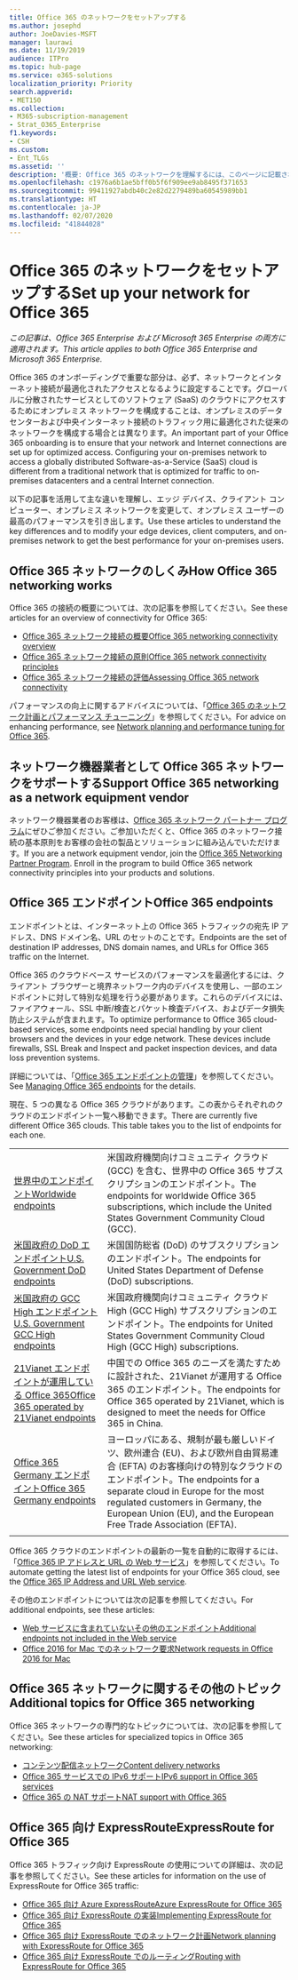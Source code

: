 ```yaml
---
title: Office 365 のネットワークをセットアップする
ms.author: josephd
author: JoeDavies-MSFT
manager: laurawi
ms.date: 11/19/2019
audience: ITPro
ms.topic: hub-page
ms.service: o365-solutions
localization_priority: Priority
search.appverid:
- MET150
ms.collection:
- M365-subscription-management
- Strat_O365_Enterprise
f1.keywords:
- CSH
ms.custom:
- Ent_TLGs
ms.assetid: ''
description: '概要: Office 365 のネットワークを理解するには、このページに記載されている記事を参照してください。'
ms.openlocfilehash: c1976a6b1ae5bff0b5f6f909ee9ab8495f371653
ms.sourcegitcommit: 99411927abdb40c2e82d2279489ba60545989bb1
ms.translationtype: HT
ms.contentlocale: ja-JP
ms.lasthandoff: 02/07/2020
ms.locfileid: "41844028"
---
```

# <a name="set-up-your-network-for-office-365"></a><span data-ttu-id="fab77-103">Office 365 のネットワークをセットアップする</span><span class="sxs-lookup"><span data-stu-id="fab77-103">Set up your network for Office 365</span></span>

<span data-ttu-id="fab77-104">*この記事は、Office 365 Enterprise および Microsoft 365 Enterprise の両方に適用されます。*</span><span class="sxs-lookup"><span data-stu-id="fab77-104">*This article applies to both Office 365 Enterprise and Microsoft 365 Enterprise.*</span></span>

<span data-ttu-id="fab77-p101">Office 365 のオンボーディングで重要な部分は、必ず、ネットワークとインターネット接続が最適化されたアクセスとなるように設定することです。グローバルに分散されたサービスとしてのソフトウェア (SaaS) のクラウドにアクセスするためにオンプレミス ネットワークを構成することは、オンプレミスのデータセンターおよび中央インターネット接続のトラフィック用に最適化された従来のネットワークを構成する場合とは異なります。</span><span class="sxs-lookup"><span data-stu-id="fab77-p101">An important part of your Office 365 onboarding is to ensure that your network and Internet connections are set up for optimized access. Configuring your on-premises network to access a globally distributed Software-as-a-Service (SaaS) cloud is different from a traditional network that is optimized for traffic to on-premises datacenters and a central Internet connection.</span></span> 

<span data-ttu-id="fab77-107">以下の記事を活用して主な違いを理解し、エッジ デバイス、クライアント コンピューター、オンプレミス ネットワークを変更して、オンプレミス ユーザーの最高のパフォーマンスを引き出します。</span><span class="sxs-lookup"><span data-stu-id="fab77-107">Use these articles to understand the key differences and to modify your edge devices, client computers, and on-premises network to get the best performance for your on-premises users.</span></span>

## <a name="how-office-365-networking-works"></a><span data-ttu-id="fab77-108">Office 365 ネットワークのしくみ</span><span class="sxs-lookup"><span data-stu-id="fab77-108">How Office 365 networking works</span></span>

<span data-ttu-id="fab77-109">Office 365 の接続の概要については、次の記事を参照してください。</span><span class="sxs-lookup"><span data-stu-id="fab77-109">See these articles for an overview of connectivity for Office 365:</span></span>

- [<span data-ttu-id="fab77-110">Office 365 ネットワーク接続の概要</span><span class="sxs-lookup"><span data-stu-id="fab77-110">Office 365 networking connectivity overview</span></span>](office-365-networking-overview.md)
- [<span data-ttu-id="fab77-111">Office 365 ネットワーク接続の原則</span><span class="sxs-lookup"><span data-stu-id="fab77-111">Office 365 network connectivity principles</span></span>](office-365-network-connectivity-principles.md)
- [<span data-ttu-id="fab77-112">Office 365 ネットワーク接続の評価</span><span class="sxs-lookup"><span data-stu-id="fab77-112">Assessing Office 365 network connectivity</span></span>](assessing-network-connectivity.md)

<span data-ttu-id="fab77-113">パフォーマンスの向上に関するアドバイスについては、「[Office 365 のネットワーク計画とパフォーマンス チューニング](network-planning-and-performance.md)」を参照してください。</span><span class="sxs-lookup"><span data-stu-id="fab77-113">For advice on enhancing performance, see [Network planning and performance tuning for Office 365](network-planning-and-performance.md).</span></span>

## <a name="support-office-365-networking-as-a-network-equipment-vendor"></a><span data-ttu-id="fab77-114">ネットワーク機器業者として Office 365 ネットワークをサポートする</span><span class="sxs-lookup"><span data-stu-id="fab77-114">Support Office 365 networking as a network equipment vendor</span></span>

<span data-ttu-id="fab77-p102">ネットワーク機器業者のお客様は、[Office 365 ネットワーク パートナー プログラム](office-365-networking-partner-program.md)にぜひご参加ください。ご参加いただくと、Office 365 のネットワーク接続の基本原則をお客様の会社の製品とソリューションに組み込んでいただけます。</span><span class="sxs-lookup"><span data-stu-id="fab77-p102">If you are a network equipment vendor, join the [Office 365 Networking Partner Program](office-365-networking-partner-program.md). Enroll in the program to build Office 365 network connectivity principles into your products and solutions.</span></span> 

## <a name="office-365-endpoints"></a><span data-ttu-id="fab77-117">Office 365 エンドポイント</span><span class="sxs-lookup"><span data-stu-id="fab77-117">Office 365 endpoints</span></span>

<span data-ttu-id="fab77-118">エンドポイントとは、インターネット上の Office 365 トラフィックの宛先 IP アドレス、DNS ドメイン名、URL のセットのことです。</span><span class="sxs-lookup"><span data-stu-id="fab77-118">Endpoints are the set of destination IP addresses, DNS domain names, and URLs for Office 365 traffic on the Internet.</span></span> 

<span data-ttu-id="fab77-p103">Office 365 のクラウドベース サービスのパフォーマンスを最適化するには、クライアント ブラウザーと境界ネットワーク内のデバイスを使用し、一部のエンドポイントに対して特別な処理を行う必要があります。これらのデバイスには、ファイアウォール、SSL 中断/検査とパケット検査デバイス、およびデータ損失防止システムが含まれます。</span><span class="sxs-lookup"><span data-stu-id="fab77-p103">To optimize performance to Office 365 cloud-based services, some endpoints need special handling by your client browsers and the devices in your edge network. These devices include firewalls, SSL Break and Inspect and packet inspection devices, and data loss prevention systems.</span></span>

<span data-ttu-id="fab77-121">詳細については、「[Office 365 エンドポイントの管理](managing-office-365-endpoints.md)」を参照してください。</span><span class="sxs-lookup"><span data-stu-id="fab77-121">See [Managing Office 365 endpoints](managing-office-365-endpoints.md) for the details.</span></span>

<span data-ttu-id="fab77-p104">現在、5 つの異なる Office 365 クラウドがあります。この表からそれぞれのクラウドのエンドポイント一覧へ移動できます。</span><span class="sxs-lookup"><span data-stu-id="fab77-p104">There are currently five different Office 365 clouds. This table takes you to the list of endpoints for each one.</span></span>

|||
|:-------|:-----|
| [<span data-ttu-id="fab77-124">世界中のエンドポイント</span><span class="sxs-lookup"><span data-stu-id="fab77-124">Worldwide endpoints</span></span>](urls-and-ip-address-ranges.md) | <span data-ttu-id="fab77-125">米国政府機関向けコミュニティ クラウド (GCC) を含む、世界中の Office 365 サブスクリプションのエンドポイント。</span><span class="sxs-lookup"><span data-stu-id="fab77-125">The endpoints for worldwide Office 365 subscriptions, which include the United States Government Community Cloud (GCC).</span></span> |
| [<span data-ttu-id="fab77-126">米国政府の DoD エンドポイント</span><span class="sxs-lookup"><span data-stu-id="fab77-126">U.S. Government DoD endpoints</span></span>](office-365-u-s-government-dod-endpoints.md) | <span data-ttu-id="fab77-127">米国国防総省 (DoD) のサブスクリプションのエンドポイント。</span><span class="sxs-lookup"><span data-stu-id="fab77-127">The endpoints for United States Department of Defense (DoD) subscriptions.</span></span> |
| [<span data-ttu-id="fab77-128">米国政府の GCC High エンドポイント</span><span class="sxs-lookup"><span data-stu-id="fab77-128">U.S. Government GCC High endpoints</span></span>](office-365-u-s-government-gcc-high-endpoints.md) | <span data-ttu-id="fab77-129">米国政府機関向けコミュニティ クラウド High (GCC High) サブスクリプションのエンドポイント。</span><span class="sxs-lookup"><span data-stu-id="fab77-129">The endpoints for United States Government Community Cloud High (GCC High) subscriptions.</span></span> |
| [<span data-ttu-id="fab77-130">21Vianet エンドポイントが運用している Office 365</span><span class="sxs-lookup"><span data-stu-id="fab77-130">Office 365 operated by 21Vianet endpoints</span></span>](urls-and-ip-address-ranges-21vianet.md) | <span data-ttu-id="fab77-131">中国での Office 365 のニーズを満たすために設計された、21Vianet が運用する Office 365 のエンドポイント。</span><span class="sxs-lookup"><span data-stu-id="fab77-131">The endpoints for Office 365 operated by 21Vianet, which is designed to meet the needs for Office 365 in China.</span></span> |
| [<span data-ttu-id="fab77-132">Office 365 Germany エンドポイント</span><span class="sxs-lookup"><span data-stu-id="fab77-132">Office 365 Germany endpoints</span></span>](office-365-germany-endpoints.md) | <span data-ttu-id="fab77-133">ヨーロッパにある、規制が最も厳しいドイツ、欧州連合 (EU)、および欧州自由貿易連合 (EFTA) のお客様向けの特別なクラウドのエンドポイント。</span><span class="sxs-lookup"><span data-stu-id="fab77-133">The endpoints for a separate cloud in Europe for the most regulated customers in Germany, the European Union (EU), and the European Free Trade Association (EFTA).</span></span> |
|||

<span data-ttu-id="fab77-134">Office 365 クラウドのエンドポイントの最新の一覧を自動的に取得するには、「[Office 365 IP アドレスと URL の Web サービス](office-365-ip-web-service.md)」を参照してください。</span><span class="sxs-lookup"><span data-stu-id="fab77-134">To automate getting the latest list of endpoints for your Office 365 cloud, see the [Office 365 IP Address and URL Web service](office-365-ip-web-service.md).</span></span>

<span data-ttu-id="fab77-135">その他のエンドポイントについては次の記事を参照してください。</span><span class="sxs-lookup"><span data-stu-id="fab77-135">For additional endpoints, see these articles:</span></span>

- [<span data-ttu-id="fab77-136">Web サービスに含まれていないその他のエンドポイント</span><span class="sxs-lookup"><span data-stu-id="fab77-136">Additional endpoints not included in the Web service</span></span>](additional-office365-ip-addresses-and-urls.md)
- [<span data-ttu-id="fab77-137">Office 2016 for Mac でのネットワーク要求</span><span class="sxs-lookup"><span data-stu-id="fab77-137">Network requests in Office 2016 for Mac</span></span>](network-requests-in-office-2016-for-mac.md)


## <a name="additional-topics-for-office-365-networking"></a><span data-ttu-id="fab77-138">Office 365 ネットワークに関するその他のトピック</span><span class="sxs-lookup"><span data-stu-id="fab77-138">Additional topics for Office 365 networking</span></span>

<span data-ttu-id="fab77-139">Office 365 ネットワークの専門的なトピックについては、次の記事を参照してください。</span><span class="sxs-lookup"><span data-stu-id="fab77-139">See these articles for specialized topics in Office 365 networking:</span></span>

- [<span data-ttu-id="fab77-140">コンテンツ配信ネットワーク</span><span class="sxs-lookup"><span data-stu-id="fab77-140">Content delivery networks</span></span>](content-delivery-networks.md)
- [<span data-ttu-id="fab77-141">Office 365 サービスでの IPv6 サポート</span><span class="sxs-lookup"><span data-stu-id="fab77-141">IPv6 support in Office 365 services</span></span>](ipv6-support.md)
- [<span data-ttu-id="fab77-142">Office 365 の NAT サポート</span><span class="sxs-lookup"><span data-stu-id="fab77-142">NAT support with Office 365</span></span>](nat-support-with-office-365.md)

## <a name="expressroute-for-office-365"></a><span data-ttu-id="fab77-143">Office 365 向け ExpressRoute</span><span class="sxs-lookup"><span data-stu-id="fab77-143">ExpressRoute for Office 365</span></span>

<span data-ttu-id="fab77-144">Office 365 トラフィック向け ExpressRoute の使用についての詳細は、次の記事を参照してください。</span><span class="sxs-lookup"><span data-stu-id="fab77-144">See these articles for information on the use of ExpressRoute for Office 365 traffic:</span></span>

- [<span data-ttu-id="fab77-145">Office 365 向け Azure ExpressRoute</span><span class="sxs-lookup"><span data-stu-id="fab77-145">Azure ExpressRoute for Office 365</span></span>](azure-expressroute.md)
- [<span data-ttu-id="fab77-146">Office 365 向け ExpressRoute の実装</span><span class="sxs-lookup"><span data-stu-id="fab77-146">Implementing ExpressRoute for Office 365</span></span>](implementing-expressroute.md)
- [<span data-ttu-id="fab77-147">Office 365 向け ExpressRoute でのネットワーク計画</span><span class="sxs-lookup"><span data-stu-id="fab77-147">Network planning with ExpressRoute for Office 365</span></span>](network-planning-with-expressroute.md)
- [<span data-ttu-id="fab77-148">Office 365 向け ExpressRoute でのルーティング</span><span class="sxs-lookup"><span data-stu-id="fab77-148">Routing with ExpressRoute for Office 365</span></span>](routing-with-expressroute.md)
